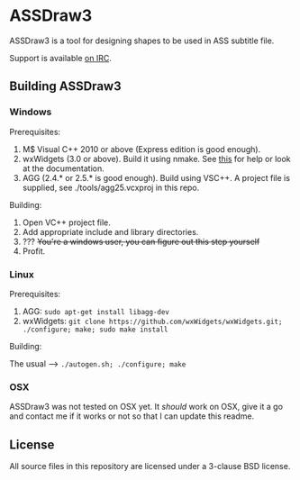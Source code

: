 # ASSDraw3

ASSDraw3 is a tool for designing shapes to be used in ASS subtitle file. 

Support is available [on IRC](irc://irc.rizon.net/biki).

## Building ASSDraw3

### Windows

Prerequisites:

1. M$ Visual C++ 2010 or above (Express edition is good enough).
2. wxWidgets (3.0 or above). Build it using nmake. See [this](http://wiki.wxwidgets.org/Compiling_Using_MSVC_On_The_Commandline) for help or look at the documentation.
3. AGG (2.4.* or 2.5.* is good enough). Build using VSC++. A project file is supplied, see ./tools/agg25.vcxproj in this repo.

Building:

1. Open VC++ project file.
2. Add appropriate include and library directories.
3. ??? ~~You're a windows user, you can figure out this step yourself~~
4. Profit.

### Linux

Prerequisites:

1. AGG: `sudo apt-get install libagg-dev`
2. wxWidgets: `git clone https://github.com/wxWidgets/wxWidgets.git; ./configure; make; sudo make install`

Building:

The usual --> `./autogen.sh; ./configure; make`

### OSX

ASSDraw3  was not tested on OSX yet. It *should* work on OSX, give it a go and contact me if it works or not so that I can update this readme.

## License

All source files in this repository are licensed under a 3-clause BSD license.
